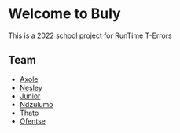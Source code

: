 # Welcome to Buly

This is a 2022 school project for RunTime T-Errors

## Team

<ul>
  <li>
    <a href="https://github.com/Axolem">Axole</a>
  </li>
   <li>
    <a href="https://github.com/NesleyB">Nesley</a>
  </li>
   <li>
    <a href="https://github.com/junior-03">Junior</a>
  </li>
   <li>
    <a href="https://github.com/MichelleNdzu">Ndzulumo</a>
  </li>
   <li>
    <a href="https://github.com/thatohatsig">Thato</a>
  </li>
 <li>
    <a href="https://github.com/BMakgopa">Ofentse</a>
  </li>
</ul>
